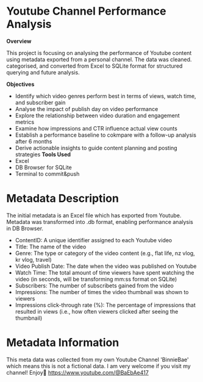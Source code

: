 # Youtube Channel Performance Analysis
**Overview** 

This project is focusing on analysing the performance of Youtube content using metadata exported from a personal channel. The data was cleaned. categorised, and converted from Excel to SQLite format for structured querying and future analysis. 

**Objectives**
- Identify which video genres perform best in terms of views, watch time, and subscriber gain
- Analyse the impact of publish day on video performance
- Explore the relationship between video duration and engagement metrics
- Examine how impressions and CTR influence actual view counts
- Establish a performance baseline to cokmpare with a follow-up analysis after 6 months
- Derive actionable insights to guide content planning and posting strategies
**Tools Used**
- Excel
- DB Browser for SQLite
- Terminal to commit&push




# Metadata Description
The initial metadata is an Excel file which has exported from Youtube. Metadata was transformed into .db format, enabling performance analysis in DB Browser.

- ContentID: A unique identifier assigned to each Youtube video
- Title: The name of the video
- Genre: The type or category of the video content (e.g., flat life, nz vlog, kr vlog, travel)
- Video Publish Date: The date when the video was published on Youtube
- Watch Time: The total amount of time viewers have spent watching the video (in seconds, will be transforming mm:ss format on SQLite)
- Subscribers: The number of subscribets gained from the video
- Impressions: The number of times the video thumbnail was shown to viewers
- Impressions click-through rate (%): The percentage of impressions that resulted in views (i.e., how often viewers clicked after seeing the thumbnail)

# Metadata Information
This meta data was collected from my own Youtube Channel 'BinnieBae' which means this is not a fictional data. 
I am very welcome if you visit my channel! Enjoy🎥 https://www.youtube.com/@BaEbAe417
